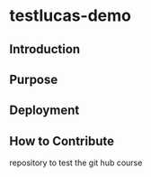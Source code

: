 # testlucas-demo

## Introduction

## Purpose

## Deployment

## How to Contribute
repository to test the git hub course
